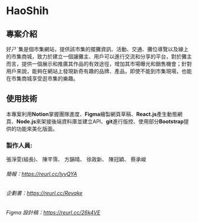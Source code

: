 # HaoShih

## 專案介紹
好ㄕˋ集是個市集網站，提供該市集的擺攤資訊、活動、交通、攤位導覽以及線上的市集商城，致力於建立一個讓攤主、用戶可以進行交流和分享的平台，對於攤主而言，提供一個展示和推廣其作品的有效途徑，增加其市場曝光和銷售機會；針對用戶來說，能夠在網站上發現新奇有趣的品牌、產品，即使不能到市集現場，也能在市集商城享受逛市集的樂趣。

## 使用技術
本專案利用**Notion**掌握團隊進度、**Figma**繪製網頁草稿、**React.js**產生動態網頁、**Node.js**來架接後端資料庫並建立API、**git**進行版控、使用部分**Bootstrap**提供的功能來美化版面。

### 製作人員:
張淨雯(組長)、
陳芊霈、
方韻晴、
徐政新、
陳冠穎、
蔡承峻

###### 簡報：https://reurl.cc/lyvQYA 
###### 企劃書：https://reurl.cc/Revqke
###### Figma 設計稿：https://reurl.cc/26k4VE
